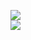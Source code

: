 [![](https://img.shields.io/badge/Made%20With-Github%20Spray-lightgrey.svg?style=for-the-badge&logo=github)](https://github.com/Annihil/github-spray#12637)  
[![](https://i.imgur.com/2DrTn0Z.gif)](https://github.com/Annihil/github-spray)